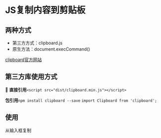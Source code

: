 # JS复制内容到剪贴板

## 两种方式

* 第三方方式：clipboard.js
* 原生方法：document.execCommand()

[clipboard官方网站](https://clipboardjs.com/)

## 第三方库使用方式

**直接引用**`<script src="dist/clipboard.min.js"></script>`

**包引用**`npm install clipboard --save` `import Clipboard from 'clipboard';`

## 使用

从输入框复制


